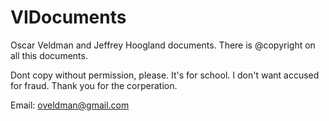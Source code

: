 # VIDocuments

Oscar Veldman and Jeffrey Hoogland documents. 
There is @copyright on all this documents.

Dont copy without permission, please. It's for school. I don't want accused for fraud.
Thank you for the corperation. 

Email: oveldman@gmail.com

